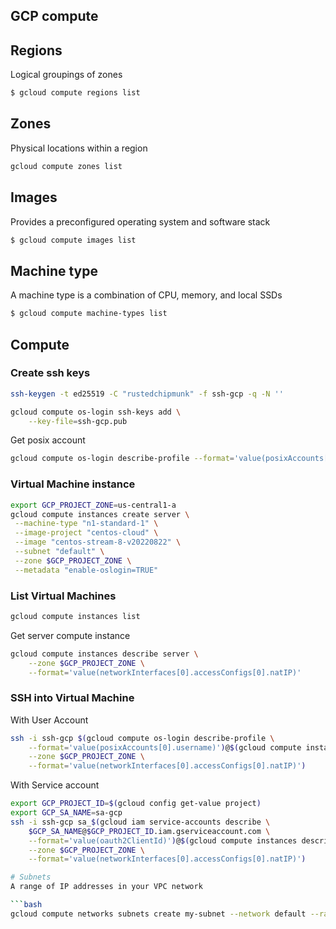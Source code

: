 ## GCP compute
## Regions
Logical groupings of zones

```bash
$ gcloud compute regions list 
```

## Zones
Physical locations within a region

```bash
gcloud compute zones list
```

## Images
Provides a preconfigured operating system and software stack

```bash
$ gcloud compute images list
```

## Machine type
A machine type is a combination of CPU, memory, and local SSDs

```bash
$ gcloud compute machine-types list
``` 


## Compute

### Create ssh keys
```bash
ssh-keygen -t ed25519 -C "rustedchipmunk" -f ssh-gcp -q -N ''
```

```bash
gcloud compute os-login ssh-keys add \
    --key-file=ssh-gcp.pub
```

Get posix account
```bash
gcloud compute os-login describe-profile --format='value(posixAccounts[0].username)'

```

### Virtual Machine instance
```bash
export GCP_PROJECT_ZONE=us-central1-a
gcloud compute instances create server \
 --machine-type "n1-standard-1" \
 --image-project "centos-cloud" \
 --image "centos-stream-8-v20220822" \
 --subnet "default" \
 --zone $GCP_PROJECT_ZONE \
 --metadata "enable-oslogin=TRUE"
```

### List Virtual Machines
```bash
gcloud compute instances list
```
Get server compute instance
```bash
gcloud compute instances describe server \
    --zone $GCP_PROJECT_ZONE \
    --format='value(networkInterfaces[0].accessConfigs[0].natIP)'
```

### SSH into Virtual Machine
With User Account
```bash
ssh -i ssh-gcp $(gcloud compute os-login describe-profile \
    --format='value(posixAccounts[0].username)')@$(gcloud compute instances describe server \
    --zone $GCP_PROJECT_ZONE \
    --format='value(networkInterfaces[0].accessConfigs[0].natIP)')
```

With Service account
```bash
export GCP_PROJECT_ID=$(gcloud config get-value project)
export GCP_SA_NAME=sa-gcp
ssh -i ssh-gcp sa_$(gcloud iam service-accounts describe \
    $GCP_SA_NAME@$GCP_PROJECT_ID.iam.gserviceaccount.com \
    --format='value(oauth2ClientId)')@$(gcloud compute instances describe server \
    --zone $GCP_PROJECT_ZONE \
    --format='value(networkInterfaces[0].accessConfigs[0].natIP)')

# Subnets
A range of IP addresses in your VPC network

```bash
gcloud compute networks subnets create my-subnet --network default --range
```
